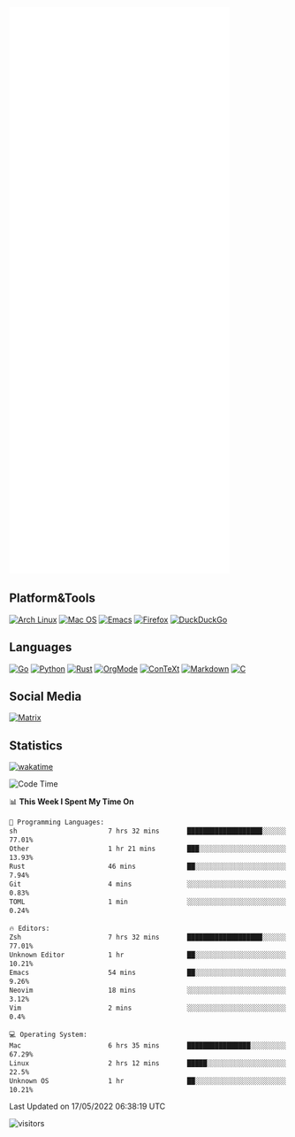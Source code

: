 ![Metrics](https://github.com/SteamedFish/SteamedFish/blob/master/github-metrics.svg)

## Platform&Tools

[![Arch Linux](https://img.shields.io/badge/ArchLinux-1793D1?logo=arch-linux&logoColor=fff&style=flat-square)](https://archlinux.org/)
[![Mac OS](https://img.shields.io/badge/MacOS-000000?style=flat-square&logo=macos&logoColor=F0F0F0)](https://www.apple.com/macos/)
[![Emacs](https://img.shields.io/badge/Emacs-%237F5AB6.svg?&style=flat-square&logo=gnu-emacs&logoColor=white)](https://www.gnu.org/software/emacs/)
[![Firefox](https://img.shields.io/badge/Firefox-FF7139?style=flat-square&logo=Firefox-Browser&logoColor=white)](https://firefox.com/)
[![DuckDuckGo](https://img.shields.io/badge/DuckDuckGo-DE5833?style=flat-square&logo=DuckDuckGo&logoColor=white)](https://duckduckgo.com/)

## Languages

[![Go](https://img.shields.io/badge/Golang-%2300ADD8.svg?style=flat-square&logo=go&logoColor=white)](https://golang.org/)
[![Python](https://img.shields.io/badge/Python-3670A0?style=flat-square&logo=python&logoColor=ffdd54)](https://www.python.org/)
[![Rust](https://img.shields.io/badge/Rust-%23000000.svg?style=flat-square&logo=rust&logoColor=white)](https://www.rust-lang.org/)
[![OrgMode](https://img.shields.io/badge/OrgMode-%23000000.svg?style=flat-square&logo=org&logoColor=white)](https://orgmode.org/)
[![ConTeXt](https://img.shields.io/badge/ConTeXt-%23008080.svg?style=flat-square&logo=latex&logoColor=white)](https://contextgarden.net/)
[![Markdown](https://img.shields.io/badge/MarkDown-%23000000.svg?style=flat-square&logo=markdown&logoColor=white)](https://daringfireball.net/projects/markdown/)
[![C](https://img.shields.io/badge/C-%2300599C.svg?style=flat-square&logo=c&logoColor=white)](https://www.iso.org/standard/74528.html)

## Social Media

[![Matrix](https://img.shields.io/badge/SteamedFish-2CA5E0?style=social&logo=matrix&logoColor=black)](https://matrix.to/#/@i:steamedfish.org)

## Statistics
[![wakatime](https://wakatime.com/badge/user/168280d6-fcf2-4b4f-ad3a-dc4612f35b38.svg)](https://wakatime.com/@168280d6-fcf2-4b4f-ad3a-dc4612f35b38)

<!--START_SECTION:waka-->
![Code Time](http://img.shields.io/badge/Code%20Time-1%2C813%20hrs%2054%20mins-blue)

📊 **This Week I Spent My Time On** 

```text
💬 Programming Languages: 
sh                       7 hrs 32 mins       ███████████████████░░░░░░   77.01% 
Other                    1 hr 21 mins        ███░░░░░░░░░░░░░░░░░░░░░░   13.93% 
Rust                     46 mins             ██░░░░░░░░░░░░░░░░░░░░░░░   7.94% 
Git                      4 mins              ░░░░░░░░░░░░░░░░░░░░░░░░░   0.83% 
TOML                     1 min               ░░░░░░░░░░░░░░░░░░░░░░░░░   0.24%

🔥 Editors: 
Zsh                      7 hrs 32 mins       ███████████████████░░░░░░   77.01% 
Unknown Editor           1 hr                ██░░░░░░░░░░░░░░░░░░░░░░░   10.21% 
Emacs                    54 mins             ██░░░░░░░░░░░░░░░░░░░░░░░   9.26% 
Neovim                   18 mins             ░░░░░░░░░░░░░░░░░░░░░░░░░   3.12% 
Vim                      2 mins              ░░░░░░░░░░░░░░░░░░░░░░░░░   0.4%

💻 Operating System: 
Mac                      6 hrs 35 mins       ████████████████░░░░░░░░░   67.29% 
Linux                    2 hrs 12 mins       █████░░░░░░░░░░░░░░░░░░░░   22.5% 
Unknown OS               1 hr                ██░░░░░░░░░░░░░░░░░░░░░░░   10.21%

```


 Last Updated on 17/05/2022 06:38:19 UTC
<!--END_SECTION:waka-->

![visitors](https://visitor-badge.laobi.icu/badge?page_id=SteamedFish.SteamedFish)
